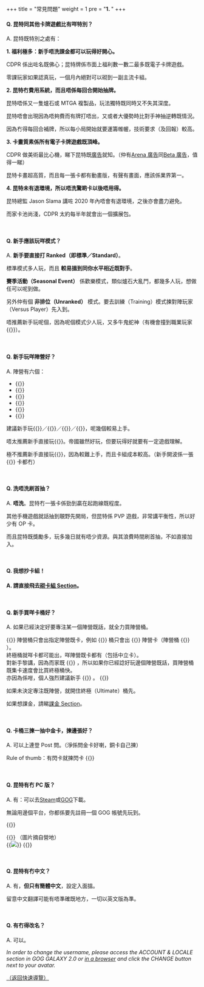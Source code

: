 +++
title = "常見問題"
weight = 1
pre = "<b>1. </b>"
+++

#### Q. 昆特同其他卡牌遊戲比有咩特別？

A. 昆特既特別之處有：

**1. 福利極多：新手唔洗課金都可以玩得好開心。**

CDPR 係出咗名既佛心；昆特牌係市面上福利數一數二最多既電子卡牌遊戲。

零課玩家如果認真玩，一個月內絕對可以砌到一副主流卡組。

**2. 昆特冇費用系統，而且唔係每回合開始抽牌。**

昆特唔係又一隻爐石或 MTGA 複製品，玩法獨特既同時又不失其深度。

昆特唔會出現因為唔夠費而有牌打唔出，又或者大優勢時比對手神抽逆轉既情況。

因為冇得每回合補牌，所以每小局開始就要運籌帷幄，技術要求（及回報）較高。

**3. 卡畫質素係所有電子卡牌遊戲既頂峰。**

CDPR 做美術最比心機，睇下昆特既[廣告](https://youtu.be/spcsH14-U9E)就知。（仲有[Arena 廣告](https://youtu.be/HuTymdxW_9s)同[Beta 廣告](https://youtu.be/5yu7FVZOyAo)，值得一睇）

昆特卡畫超高質，而且每一張卡都有動畫版，有聲有畫面，應該係業界第一。

**4. 昆特未有退環境，所以唔洗驚啲卡以後唔用得。**

昆特總監 Jason Slama 講咗 2020 年內唔會有退環境，之後亦會盡力避免。

而家卡池尚淺，CDPR 太約每半年就會出一個擴展包。

&nbsp;

#### Q. 新手應該玩咩模式？

A. **新手要直接打 Ranked（即標準／Standard）**。

標準模式多人玩，而且 **較易搵到同你水平相近既對手**。

**賽季活動（Seasonal Event）** 係歡樂模式，類似爐石大亂鬥，都幾多人玩，想做任可以呢到做。

另外仲有個 **非排位（Unranked）** 模式。要去訓練（Training）模式揀對陣玩家（Versus Player）先入到。

唔推薦新手玩呢個，因為呢個模式少人玩，又多牛鬼蛇神（有機會撞到職業玩家 {{<gif src="images/sosad.gif">}}）。

&nbsp;

#### Q. 新手玩咩陣營好？

A. 陣營有六個：

- {{<class name="NR" text="北方領域（Northern Realms／NR）">}}
- {{<class name="ST" text="松鼠黨（Scoia’tael／ST）">}}
- {{<class name="MO" text="怪獸（Monsters／MO）">}}
- {{<class name="NG" text="尼弗迦德（Nilfgaard／NG；又稱帝國）">}}
- {{<class name="SK" text="史凱利格（Skellige／SK；又稱群島）">}}
- {{<class name="SY" text="辛迪加（Syndicate／SY；新陣營）">}}

建議新手玩{{<class name="ST" text="松鼠黨">}}／{{<class name="NR" text="北方領域">}}／{{<class name="MO" text="怪獸">}}／{{<class name="SK" text="史凱利格">}}，呢幾個較易上手。

唔太推薦新手直接玩{{<class name="NG" text="尼弗迦德">}}。帝國雖然好玩，但要玩得好就要有一定遊戲理解。

極不推薦新手直接玩{{<class name="SY" text="辛迪加">}}，因為較難上手，而且卡組成本較高。（新手開波係一張{{<class name="SY" text="辛迪加">}} 卡都冇）

&nbsp;

#### Q. 洗唔洗刷首抽？

A. **唔洗**。昆特冇一張卡係勁到贏在起跑線既程度。

其他手機遊戲就話抽到靚野先開局，但昆特係 PVP 遊戲，非常講平衡性，所以好少有 OP 卡。

而且昆特既獎勵多，玩多幾日就有唔少資源。與其浪費時間刷首抽，不如直接加入。

&nbsp;

#### **Q. 我想抄卡組！**

**A. 請直接飛去[砌卡組 Section](../deckbuilding/)。**

&nbsp;

#### Q. 新手買咩卡桶好？

A. 如果已經決定好要專注某一個陣營既話，就全力買陣營桶。

{{<expand2 title="（原因）">}}
陣營桶只會出指定陣營既卡，例如 {{<class name="MO" text="怪獸">}} 桶只會出 {{<class name="MO" text="怪獸">}} 陣營卡（陣營桶 {{<class name="bold" text="唔會出中立卡">}} ）。
<br/>
終極桶就咩卡都可能出，咩陣營既卡都有（包括中立卡）。
<br/>
對新手黎講，因為而家既 {{<class name="bold" text="成型卡組主要都係由陣營卡組成">}} ，所以如果你已經諗好玩邊個陣營既話，買陣營桶既集卡速度會比買終極桶快。
<br/>
亦因為係咁，個人強烈建議新手 {{<class name="bold" text="盡快選擇專注既陣營">}} 。
{{</expand2>}}

如果未決定專注既陣營，就開住終極（Ultimate）桶先。

如果想課金，請睇[課金 Section](../paidcontent/)。

&nbsp;

#### Q. 卡桶三揀一抽中金卡，揀邊張好？

A. 可以上連登 Post 問。（淨係問金卡好喇，銅卡自己揀）

Rule of thumb：有閃卡就揀閃卡 {{<gif src="images/yup.gif">}}

&nbsp;

#### Q. 昆特有冇 PC 版？

A. 有：可以去[Steam](https://store.steampowered.com/app/1284410/)或[GOG](https://www.gog.com/game/gwent_the_witcher_card_game)下載。

無論用邊個平台，你都係要先註冊一個 GOG 帳號先玩到。

{{<class name="MO" text="PC 版(Steam/GOG)同手機版(iOS/Android)可以共用同一個 GOG 帳號。">}}

{{<expand2 title="如果你係用Apple ID入坑，但又想玩PC版，請睇：">}}
（圖片摘自營地）
<br/>
<span style="display: inline-block;">
{{<img width=auto height=auto src="images/iOS.png">}}
</span>
{{</expand2>}}

&nbsp;

#### Q. 昆特有冇中文？

A. 有，**但只有簡體中文**，設定入面搵。

留意中文翻譯可能有唔準確既地方，一切以英文版為準。

&nbsp;

#### Q. 有冇得改名？

A. 可以。

_In order to change the username, please access the ACCOUNT & LOCALE section in GOG GALAXY 2.0 or [in a browser](https://www.gog.com/account/settings/personal) and click the CHANGE button next to your avatar._

[（返回快速導覽）](../#quicknav)

